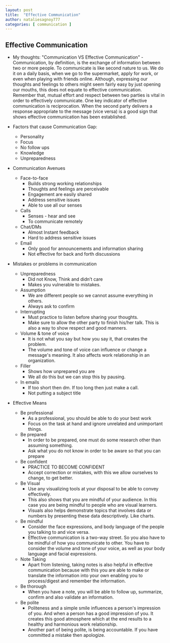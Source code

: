 ```yaml
---
layout: post
title:  "Effective Communication"
author: nataliesagnoy777
categories: [ communication ]
---
```



## Effective Communication

- My thoughts: "Communication VS Effective Communication"
        - Communication, by definition, is the exchange of information between two or more people. To communicate is like second nature to us. We do it on a daily basis, when we go to the supermarket, apply for work, or even when playing with friends online. Although, expressing our thoughts and feelings to others might seem fairly easy by just opening our mouths, this does not equate to effective communication. Remember that, mutual effort and respect between two parties is vital in order to effectively communicate. One key indicator of effective communication is reciprocation. When the second party delivers a response appropriate to the message (vice versa) is a good sign that shows effective communication has been established.

- Factors that cause Communication Gap:
	-   Personality
	-   Focus
	-   No follow ups
	-   Knowledge
	-   Unpreparedness

- Communication Avenues
	-   Face-to-face
		-   Builds strong working relationships
		-   Thoughts and feelings are perceivable
		-   Engagement are easily shared
		-   Address sensitive issues
		-   Able to use all our senses
	-  Calls
		-   Senses - hear and see
		-   To communicate remotely
	-  Chat/DMs
		-   Almost Instant feedback
		-   Hard to address sensitive issues
	-  Email
		-   Only good for announcements and information sharing
		-   Not effective for back and forth discussions

- Mistakes or problems in communication
	-   Unpreparedness
		-   Did not Know, Think and didn’t care
		-   Makes you vulnerable to mistakes.
	-   Assumption
		-   We are different people so we cannot assume everything in others.
		-   Always ask to confirm
	-   Interrupting
		-   Must practice to listen before sharing your thoughts.
		-   Make sure to allow the other party to finish his/her talk. This is also a way to show respect and good manners.
	-   Volume & tone of voice
		-   It is not what you say but how you say it, that creates the problem.
		-   The volume and tone of voice can influence or change a message's meaning. It also affects work relationship in an organization.
	-   Filler
		-   Shows how unprepared you are
		-   We all do this but we can stop this by pausing.
	-   In emails
		-   If too short then dm. If too long then just make a call.
		-   Not putting a subject title

- Effective Means
	-   Be professional
		-   As a professional, you should be able to do your best work
		-   Focus on the task at hand and ignore unrelated and unimportant things.
	-   Be prepared
		-   In order to be prepared, one must do some research other than assuming something.
		-   Ask what you do not know in order to be aware so that you can prepare
	-   Be confident
		-   PRACTICE TO BECOME CONFIDENT
		-   Accept correction or mistakes, with this we allow ourselves to change, to get better.
	-   Be Visual
		-   Use any visualizing tools at your disposal to be able to convey effectively.
		-   This also shows that you are mindful of your audience. In this case you are being mindful to people who are visual learners.
		-   Visuals also helps demonstrate topics that involves data or numbers by presenting these data descriptively. Like charts.
	-   Be mindful
		-   Consider the face expressions, and body language of the people you talking to and vice versa.
		-   Effective communication is a two-way street. So you also have to be mindful of how you communicate to other. You have to consider the volume and tone of your voice, as well as your body language and facial expressions.
	-   Note Taking
		-   Apart from listening, taking notes is also helpful in effective communication because with this you are able to make or translate the information into your own enabling you to process/digest and remember the information.
	-   Be thorough
		-   When you have a note, you will be able to follow up, summarize, confirm and also validate an information.
	-   Be polite
		-   Politeness and a simple smile influences a person's impression of you. And when a person has a good impression of you. It creates this good atmosphere which at the end results to a healthy and harmonious work relationship.
		-   Another part of being polite, is  being accountable. If you have committed a mistake then apologize.   
                    
                    
                    

